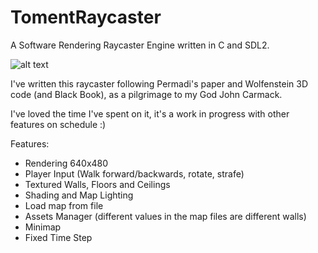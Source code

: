 # TomentRaycaster
A Software Rendering Raycaster Engine written in C and SDL2.

![alt text](https://i.imgur.com/vxnHFox.png)

I've written this raycaster following Permadi's paper and Wolfenstein 3D code (and Black Book), as a pilgrimage to my God John Carmack.

I've loved the time I've spent on it, it's a work in progress with other features on schedule :)

Features:
- Rendering 640x480
- Player Input (Walk forward/backwards, rotate, strafe)
- Textured Walls, Floors and Ceilings
- Shading and Map Lighting
- Load map from file
- Assets Manager (different values in the map files are different walls)
- Minimap
- Fixed Time Step
